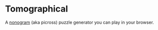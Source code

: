 # Tomographical

A [nonogram](https://en.wikipedia.org/wiki/Nonogram) (aka picross) puzzle generator you can play in your browser.